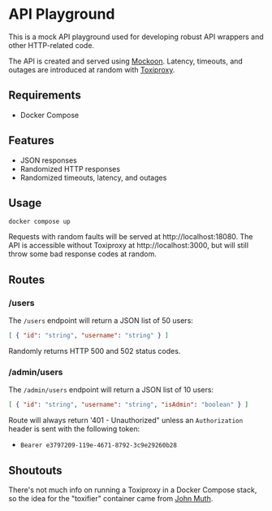 # API Playground
This is a mock API playground used for developing robust API wrappers and
other HTTP-related code.

The API is created and served using [Mockoon](https://mockoon.com). Latency,
timeouts, and outages are introduced at random with
[Toxiproxy](https://github.com/Shopify/toxiproxy).

## Requirements
- Docker Compose

## Features
- JSON responses
- Randomized HTTP responses
- Randomized timeouts, latency, and outages

## Usage
```shell
docker compose up
```

Requests with random faults will be served at http://localhost:18080. The API
is accessible without Toxiproxy at http://localhost:3000, but will still throw
some bad response codes at random.

## Routes

### /users
The `/users` endpoint will return a JSON list of 50 users:
```json
[ { "id": "string", "username": "string" } ]
```

Randomly returns HTTP 500 and 502 status codes.

### /admin/users
The `/admin/users` endpoint will return a JSON list of 10 users:
```json
[ { "id": "string", "username": "string", "isAdmin": "boolean" } ]
```

Route will always return '401 - Unauthorized" unless an `Authorization` header
is sent with the following token:
- `Bearer e3797209-119e-4671-8792-3c9e29260b28`

## Shoutouts
There's not much info on running a Toxiproxy in a Docker Compose stack, so
the idea for the "toxifier" container came from
[John Muth](https://github.com/johnmuth/toxiproxy-docker-compose-example).
